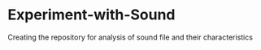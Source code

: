 # Experiment-with-Sound
Creating the repository for analysis of sound file and their characteristics
